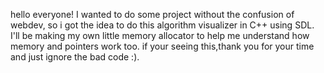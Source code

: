hello everyone!
I wanted to do some project without the confusion of webdev, so i got the idea to do this algorithm visualizer in C++ using SDL.
I'll be making my own little memory allocator to help me understand how memory and pointers work too. 
if your seeing this,thank you for your time and just ignore the bad code :).
